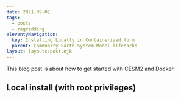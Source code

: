 ```yaml
---
date: 2021-09-01
tags:
  - posts
  - regridding
eleventyNavigation:
  key: Installing Locally in Containerized form
  parent: Community Earth System Model lifehacks
layout: layouts/post.njk
---
```


This blog post is about how to get started with CESM2 and Docker.


## Local install (with root privileges)



